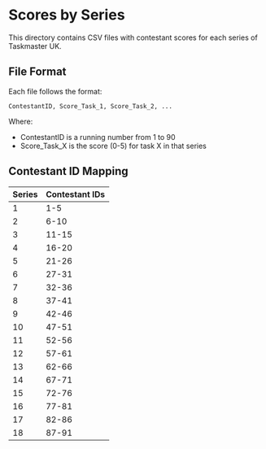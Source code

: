 # Scores by Series

This directory contains CSV files with contestant scores for each series of Taskmaster UK.

## File Format

Each file follows the format:
```
ContestantID, Score_Task_1, Score_Task_2, ...
```

Where:
- ContestantID is a running number from 1 to 90
- Score_Task_X is the score (0-5) for task X in that series

## Contestant ID Mapping

| Series | Contestant IDs |
|--------|---------------|
| 1 | 1-5 |
| 2 | 6-10 |
| 3 | 11-15 |
| 4 | 16-20 |
| 5 | 21-26 |
| 6 | 27-31 |
| 7 | 32-36 |
| 8 | 37-41 |
| 9 | 42-46 |
| 10 | 47-51 |
| 11 | 52-56 |
| 12 | 57-61 |
| 13 | 62-66 |
| 14 | 67-71 |
| 15 | 72-76 |
| 16 | 77-81 |
| 17 | 82-86 |
| 18 | 87-91 |
